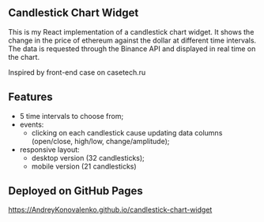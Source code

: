 ## Candlestick Chart Widget

This is my React implementation of a candlestick chart widget.
It shows the change in the price of ethereum against the dollar at different time intervals.
The data is requested through the Binance API and displayed in real time on the chart.

Inspired by front-end case on casetech.ru

## Features

- 5 time intervals to choose from;
- events:
  - clicking on each candlestick cause updating data columns (open/close, high/low, change/amplitude);
- responsive layout:
  - desktop version (32 candlesticks);
  - mobile version (21 candlesticks)

## Deployed on GitHub Pages

https://AndreyKonovalenko.github.io/candlestick-chart-widget
